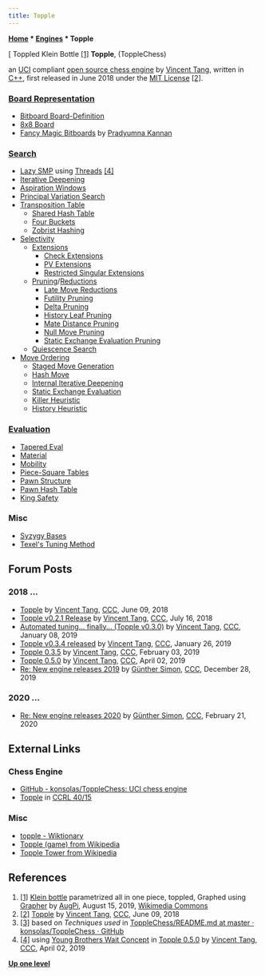 ```yaml
---
title: Topple
---
```

**[Home](Home "Home") \* [Engines](Engines "Engines") \* Topple**



[ Toppled Klein Bottle <a id="cite-note-1" href="#cite-ref-1">[1]</a>
**Topple**, (ToppleChess)  

an [UCI](UCI "UCI") compliant [open source chess engine](Category:Open_Source "Category:Open Source") by [Vincent Tang](Vincent_Tang "Vincent Tang"), written in [C++](Cpp "Cpp"), first released in June 2018 under the [MIT License](Massachusetts_Institute_of_Technology#License "Massachusetts Institute of Technology") <a id="cite-note-2" href="#cite-ref-2">[2]</a>.



### [Board Representation](Board_Representation "Board Representation")


* [Bitboard Board-Definition](Bitboard_Board-Definition "Bitboard Board-Definition")
* [8x8 Board](8x8_Board "8x8 Board")
* [Fancy Magic Bitboards](Magic_Bitboards#Fancy "Magic Bitboards") by [Pradyumna Kannan](Pradu_Kannan "Pradu Kannan")


### [Search](Search "Search")


* [Lazy SMP](Lazy_SMP "Lazy SMP") using [Threads](Thread "Thread") <a id="cite-note-4" href="#cite-ref-4">[4]</a>
* [Iterative Deepening](Iterative_Deepening "Iterative Deepening")
* [Aspiration Windows](Aspiration_Windows "Aspiration Windows")
* [Principal Variation Search](Principal_Variation_Search "Principal Variation Search")
* [Transposition Table](Transposition_Table "Transposition Table")
	+ [Shared Hash Table](Shared_Hash_Table "Shared Hash Table")
	+ [Four Buckets](Transposition_Table#Bucket "Transposition Table")
	+ [Zobrist Hashing](Zobrist_Hashing "Zobrist Hashing")
* [Selectivity](Selectivity "Selectivity")
	+ [Extensions](Extensions "Extensions")
		- [Check Extensions](Check_Extensions "Check Extensions")
		- [PV Extensions](PV_Extensions "PV Extensions")
		- [Restricted Singular Extensions](Singular_Extensions#RestrictedSE "Singular Extensions")
	+ [Pruning](Pruning "Pruning")/[Reductions](Reductions "Reductions")
		- [Late Move Reductions](Late_Move_Reductions "Late Move Reductions")
		- [Futility Pruning](Futility_Pruning "Futility Pruning")
		- [Delta Pruning](Delta_Pruning "Delta Pruning")
		- [History Leaf Pruning](History_Leaf_Pruning "History Leaf Pruning")
		- [Mate Distance Pruning](Mate_Distance_Pruning "Mate Distance Pruning")
		- [Null Move Pruning](Null_Move_Pruning "Null Move Pruning")
		- [Static Exchange Evaluation Pruning](Static_Exchange_Evaluation "Static Exchange Evaluation")
	+ [Quiescence Search](Quiescence_Search "Quiescence Search")
* [Move Ordering](Move_Ordering "Move Ordering")
	+ [Staged Move Generation](Move_Generation#Staged "Move Generation")
	+ [Hash Move](Hash_Move "Hash Move")
	+ [Internal Iterative Deepening](Internal_Iterative_Deepening "Internal Iterative Deepening")
	+ [Static Exchange Evaluation](Static_Exchange_Evaluation "Static Exchange Evaluation")
	+ [Killer Heuristic](Killer_Heuristic "Killer Heuristic")
	+ [History Heuristic](History_Heuristic "History Heuristic")


### [Evaluation](Evaluation "Evaluation")


* [Tapered Eval](Tapered_Eval "Tapered Eval")
* [Material](Material "Material")
* [Mobility](Mobility "Mobility")
* [Piece-Square Tables](Piece-Square_Tables "Piece-Square Tables")
* [Pawn Structure](Pawn_Structure "Pawn Structure")
* [Pawn Hash Table](Pawn_Hash_Table "Pawn Hash Table")
* [King Safety](King_Safety "King Safety")


### Misc


* [Syzygy Bases](Syzygy_Bases "Syzygy Bases")
* [Texel's Tuning Method](Texel%27s_Tuning_Method "Texel's Tuning Method")


## Forum Posts


### 2018 ...


* [Topple](http://www.talkchess.com/forum3/viewtopic.php?f=2&t=67685) by [Vincent Tang](Vincent_Tang "Vincent Tang"), [CCC](CCC "CCC"), June 09, 2018
* [Topple v0.2.1 Release](http://www.talkchess.com/forum3/viewtopic.php?f=2&t=67998) by [Vincent Tang](Vincent_Tang "Vincent Tang"), [CCC](CCC "CCC"), July 16, 2018
* [Automated tuning... finally... (Topple v0.3.0)](http://www.talkchess.com/forum3/viewtopic.php?f=2&t=69532) by [Vincent Tang](Vincent_Tang "Vincent Tang"), [CCC](CCC "CCC"), January 08, 2019
* [Topple v0.3.4 released](http://www.talkchess.com/forum3/viewtopic.php?f=2&t=69734) by [Vincent Tang](Vincent_Tang "Vincent Tang"), [CCC](CCC "CCC"), January 26, 2019
* [Topple 0.3.5](http://www.talkchess.com/forum3/viewtopic.php?f=2&t=69818) by [Vincent Tang](Vincent_Tang "Vincent Tang"), [CCC](CCC "CCC"), February 03, 2019
* [Topple 0.5.0](http://www.talkchess.com/forum3/viewtopic.php?f=2&t=70394) by [Vincent Tang](Vincent_Tang "Vincent Tang"), [CCC](CCC "CCC"), April 02, 2019
* [Re: New engine releases 2019](http://www.talkchess.com/forum3/viewtopic.php?f=2&t=69754&start=451) by [Günther Simon](G%C3%BCnther_Simon "Günther Simon"), [CCC](CCC "CCC"), December 28, 2019


### 2020 ...


* [Re: New engine releases 2020](http://www.talkchess.com/forum3/viewtopic.php?f=2&t=72613&start=79) by [Günther Simon](G%C3%BCnther_Simon "Günther Simon"), [CCC](CCC "CCC"), February 21, 2020


## External Links


### Chess Engine


* [GitHub - konsolas/ToppleChess: UCI chess engine](https://github.com/konsolas/ToppleChess)
* [Topple](https://ccrl.chessdom.com/ccrl/4040/cgi/compare_engines.cgi?family=Topple&print=Rating+list&print=Results+table&print=LOS+table&print=Ponder+hit+table&print=Eval+difference+table&print=Comopp+gamenum+table&print=Overlap+table&print=Score+with+common+opponents) in [CCRL 40/15](CCRL "CCRL")


### Misc


* [topple - Wiktionary](https://en.wiktionary.org/wiki/topple)
* [Topple (game) from Wikipedia](https://en.wikipedia.org/wiki/Topple)
* [Topple Tower from Wikipedia](https://en.wikipedia.org/wiki/Topple_Tower)


## References


1. <a id="cite-ref-1" href="#cite-note-1">[1]</a> [Klein bottle](https://en.wikipedia.org/wiki/Klein_bottle) parametrized all in one piece, toppled, Graphed using [Grapher](https://en.wikipedia.org/wiki/Grapher) by [AugPi](https://commons.wikimedia.org/wiki/User:AugPi), August 15, 2019, [Wikimedia Commons](https://en.wikipedia.org/wiki/Wikimedia_Commons)
2. <a id="cite-ref-2" href="#cite-note-2">[2]</a> [Topple](http://www.talkchess.com/forum3/viewtopic.php?f=2&t=67685) by [Vincent Tang](Vincent_Tang "Vincent Tang"), [CCC](CCC "CCC"), June 09, 2018
3. <a id="cite-ref-3" href="#cite-note-3">[3]</a> based on *Techniques used* in [ToppleChess/README.md at master · konsolas/ToppleChess · GitHub](https://github.com/konsolas/ToppleChess/blob/master/README.md)
4. <a id="cite-ref-4" href="#cite-note-4">[4]</a> using [Young Brothers Wait Concept](Young_Brothers_Wait_Concept "Young Brothers Wait Concept") in [Topple 0.5.0](http://www.talkchess.com/forum3/viewtopic.php?f=2&t=70394) by [Vincent Tang](Vincent_Tang "Vincent Tang"), [CCC](CCC "CCC"), April 02, 2019

**[Up one level](Engines "Engines")**







 
